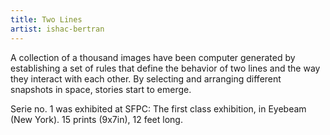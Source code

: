 ```yaml
---
title: Two Lines
artist: ishac-bertran
---
```

A collection of a thousand images have been computer generated by establishing a set of rules that define the behavior of two lines and the way they interact with each other. By selecting and arranging different snapshots in space, stories start to emerge.

Serie no. 1 was exhibited at SFPC: The first class exhibition, in Eyebeam (New York). 15 prints (9x7in), 12 feet long.